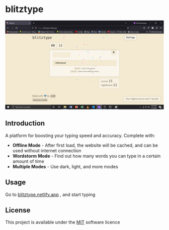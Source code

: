# blitztype

![celebrating a high score in blitztype](./design/highscore.png)

## Introduction
A platform for boosting your typing speed and accuracy. Complete with:

- **Offline Mode** - After first load, the website will be cached, and can be used without internet connection  
- **Wordstorm Mode** - Find out how many words you can type in a certain amount of time
- **Multiple Modes** - Use dark, light, and more modes 


## Usage
Go to [blitztype.netlify.app](https://blitztype.netlify.app/) , and start typing

## License
This project is available under the [MIT](http://opensource.org/licenses/MIT) software licence  
  
